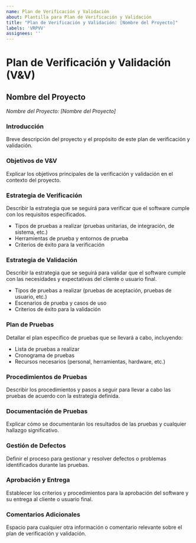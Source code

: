 ```yaml
---
name: Plan de Verificación y Validación
about: Plantilla para Plan de Verificación y Validación
title: "Plan de Verificación y Validación: [Nombre del Proyecto]"
labels: 'VRPVV'
assignees: ''
---
```


# Plan de Verificación y Validación (V&V)

## Nombre del Proyecto
*Nombre del Proyecto: [Nombre del Proyecto]*

### Introducción
Breve descripción del proyecto y el propósito de este plan de verificación y validación.

### Objetivos de V&V
Explicar los objetivos principales de la verificación y validación en el contexto del proyecto.

### Estrategia de Verificación
Describir la estrategia que se seguirá para verificar que el software cumple con los requisitos especificados.

- Tipos de pruebas a realizar (pruebas unitarias, de integración, de sistema, etc.)
- Herramientas de prueba y entornos de prueba
- Criterios de éxito para la verificación

### Estrategia de Validación
Describir la estrategia que se seguirá para validar que el software cumple con las necesidades y expectativas del cliente o usuario final.

- Tipos de pruebas a realizar (pruebas de aceptación, pruebas de usuario, etc.)
- Escenarios de prueba y casos de uso
- Criterios de éxito para la validación

### Plan de Pruebas
Detallar el plan específico de pruebas que se llevará a cabo, incluyendo:

- Lista de pruebas a realizar
- Cronograma de pruebas
- Recursos necesarios (personal, herramientas, hardware, etc.)

### Procedimientos de Pruebas
Describir los procedimientos y pasos a seguir para llevar a cabo las pruebas de acuerdo con la estrategia definida.

### Documentación de Pruebas
Explicar cómo se documentarán los resultados de las pruebas y cualquier hallazgo significativo.

### Gestión de Defectos
Definir el proceso para gestionar y resolver defectos o problemas identificados durante las pruebas.

### Aprobación y Entrega
Establecer los criterios y procedimientos para la aprobación del software y su entrega al cliente o usuario final.

### Comentarios Adicionales
Espacio para cualquier otra información o comentario relevante sobre el plan de verificación y validación.

